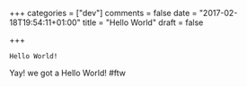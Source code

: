 +++
categories = ["dev"]
comments = false
date = "2017-02-18T19:54:11+01:00"
title = "Hello World"
draft = false

+++

`Hello World!`

Yay! we got a Hello World! #ftw
